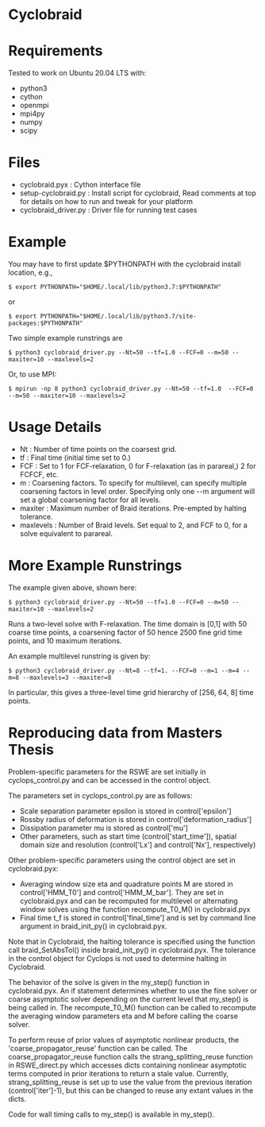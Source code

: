 # Cyclobraid

# Requirements

Tested to work on Ubuntu 20.04 LTS with:

 - python3
 - cython
 - openmpi
 - mpi4py
 - numpy
 - scipy

# Files
- cyclobraid.pyx        :  Cython interface file
- setup-cyclobraid.py   :  Install script for cyclobraid, 
                           Read comments at top for details 
                           on how to run and tweak for your 
                           platform
- cyclobraid_driver.py  :  Driver file for running test cases


# Example

You may have to first update $PYTHONPATH with the cyclobraid install location, e.g., 

    $ export PYTHONPATH="$HOME/.local/lib/python3.7:$PYTHONPATH"

or

    $ export PYTHONPATH="$HOME/.local/lib/python3.7/site-packages:$PYTHONPATH"

Two simple example runstrings are 

    $ python3 cyclobraid_driver.py --Nt=50 --tf=1.0 --FCF=0 --m=50 --maxiter=10 --maxlevels=2

Or, to use MPI:

    $ mpirun -np 8 python3 cyclobraid_driver.py --Nt=50 --tf=1.0  --FCF=0 --m=50 --maxiter=10 --maxlevels=2

# Usage Details

 - Nt        : Number of time points on the coarsest grid.
 - tf        : Final time (initial time set to 0.)
 - FCF       : Set to 1 for FCF-relaxation, 0 for F-relaxation (as in parareal,) 2 for FCFCF, etc.
 - m         : Coarsening factors. To specify for multilevel, can specify multiple coarsening factors in level order. Specifying only one --m argument will set a global coarsening factor for all levels.
 - maxiter   : Maximum number of Braid iterations. Pre-empted by halting tolerance.
 - maxlevels : Number of Braid levels. Set equal to 2, and FCF to 0, for a solve equivalent to parareal.

# More Example Runstrings


The example given above, shown here:

    $ python3 cyclobraid_driver.py --Nt=50 --tf=1.0 --FCF=0 --m=50 --maxiter=10 --maxlevels=2

Runs a two-level solve with F-relaxation. The time domain is [0,1] with 50 coarse time points, a coarsening factor of 50 hence 2500 fine grid time points, and 10 maximum iterations.

An example multilevel runstring is given by:

    $ python3 cyclobraid_driver.py --Nt=8 --tf=1. --FCF=0 --m=1 --m=4 --m=8 --maxlevels=3 --maxiter=8  

In particular, this gives a three-level time grid hierarchy of [256, 64, 8] time points.

# Reproducing data from Masters Thesis

Problem-specific parameters for the RSWE are set initially in cyclops_control.py and can be accessed in the control object.

The parameters set in cyclops_control.py are as follows:
  - Scale separation parameter epsilon is stored in control['epsilon']
  - Rossby radius of deformation is stored in control['deformation_radius']
  - Dissipation parameter mu is stored as control['mu']
  - Other parameters, such as start time (control['start_time']), spatial domain size and resolution (control['Lx'] and control['Nx'], respectively)
 
Other problem-specific parameters using the control object are set in cyclobraid.pyx:
  - Averaging window size eta and quadrature points M are stored in control['HMM_T0'] and control['HMM_M_bar']. They are set in cyclobraid.pyx and can be recomputed for multilevel or alternating window solves using the function recompute_T0_M() in cyclobraid.pyx
  - Final time t_f is stored in control['final_time'] and is set by command line argument in braid_init_py() in cyclobraid.pyx.
 
Note that in Cyclobraid, the halting tolerance is specified using the function call braid_SetAbsTol() inside braid_init_py() in cyclobraid.pyx. The tolerance in the control object for Cyclops is not used to determine halting in Cyclobraid.

The behavior of the solve is given in the my_step() function in cyclobraid.pyx. An if statement determines whether to use the fine solver or coarse asymptotic solver depending on the current level that my_step() is being called in. The recompute_T0_M() function can be called to recompute the averaging window parameters eta and M before calling the coarse solver. 

To perform reuse of prior values of asymptotic nonlinear products, the 'coarse_propagator_reuse' function can be called. The coarse_propagator_reuse function calls the strang_splitting_reuse function in RSWE_direct.py which accesses dicts containing nonlinear asymptotic terms computed in prior iterations to return a stale value. Currently, strang_splitting_reuse is set up to use the value from the previous iteration (control['iter']-1), but this can be changed to reuse any extant values in the dicts.

Code for wall timing calls to my_step() is available in my_step().
